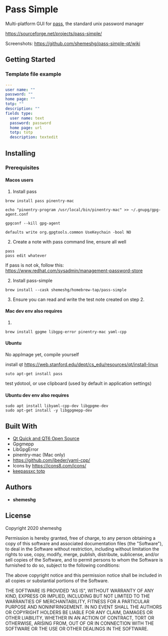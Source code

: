# Pass Simple

Multi-platform GUI for [pass](https://www.passwordstore.org/), the standard unix password manager

https://sourceforge.net/projects/pass-simple/

Screenshots: https://github.com/shemeshg/pass-simple-qt/wiki

## Getting Started

### Template file example

```YAML
---
user name: ""
password: ""
home page: ""
totp: ""
description: ""
fields type:
  user name: text
  password: password
  home page: url
  totp: totp
  description: textedit  
```
## Installing

### Prerequisites

#### Macos users

1. Install pass
```
brew install pass pinentry-mac

echo "pinentry-program /usr/local/bin/pinentry-mac" >> ~/.gnupg/gpg-agent.conf

gpgconf --kill gpg-agent

defaults write org.gpgtools.common UseKeychain -bool NO
```

2. Create a note with pass command line, ensure all well

```
pass
pass edit whatever
```

If pass is not ok, follow this:
https://www.redhat.com/sysadmin/management-password-store

2. Install pass-simple 
```
brew install --cask shemeshg/homebrew-tap/pass-simple
```

3. Ensure you can read and write the test note created on step 2.


#### Mac dev env also requires
1. 
```
brew install gpgme libgpg-error pinentry-mac yaml-cpp

```


#### Ubuntu  


No appImage yet, compile yourself


install qt https://web.stanford.edu/dept/cs_edu/resources/qt/install-linux

```
suto apt-get install pass 
```

test ydotool, or use clipboard (used by default
in application settings)

#### Ubuntu dev env also requires

```
sudo apt install libyaml-cpp-dev libgpgme-dev
sudo apt-get install -y libgpgmepp-dev
```











## Built With

- [Qt Quick and QT6 Open Source ](https://www.qt.io/)
- Gpgmepp
- LibGpgError
- pinentry-mac (Mac only)
- https://github.com/jbeder/yaml-cpp/
- Icons by https://icons8.com/icons/ 
- [keepassxc totp](https://github.com/keepassxreboot/keepassxc/tree/develop/src/totp)





## Authors

- **shemeshg**

## License

Copyright 2020 shemeshg

Permission is hereby granted, free of charge, to any person obtaining a copy of this software and associated documentation files (the "Software"), to deal in the Software without restriction, including without limitation the rights to use, copy, modify, merge, publish, distribute, sublicense, and/or sell copies of the Software, and to permit persons to whom the Software is furnished to do so, subject to the following conditions:

The above copyright notice and this permission notice shall be included in all copies or substantial portions of the Software.

THE SOFTWARE IS PROVIDED "AS IS", WITHOUT WARRANTY OF ANY KIND, EXPRESS OR IMPLIED, INCLUDING BUT NOT LIMITED TO THE WARRANTIES OF MERCHANTABILITY, FITNESS FOR A PARTICULAR PURPOSE AND NONINFRINGEMENT. IN NO EVENT SHALL THE AUTHORS OR COPYRIGHT HOLDERS BE LIABLE FOR ANY CLAIM, DAMAGES OR OTHER LIABILITY, WHETHER IN AN ACTION OF CONTRACT, TORT OR OTHERWISE, ARISING FROM, OUT OF OR IN CONNECTION WITH THE SOFTWARE OR THE USE OR OTHER DEALINGS IN THE SOFTWARE.

